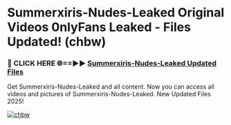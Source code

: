 # Summerxiris-Nudes-Leaked Original Videos 0nlyFans Leaked - Files Updated! (chbw)

<h3>🔴 CLICK HERE 🌐==►► <a href="https://tinyurl.com/yc6ubb5a" rel="nofollow">Summerxiris-Nudes-Leaked Updated Files</a></h3>

Get Summerxiris-Nudes-Leaked and all content. Now you can access all videos and pictures of Summerxiris-Nudes-Leaked. New Updated Files 2025!

[![chbw](https://i.imgur.com/7eu0CRL.gif)](https://tinyurl.com/yc6ubb5a)
